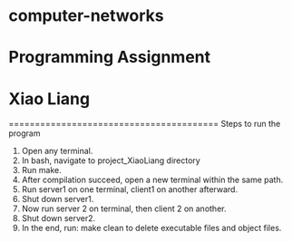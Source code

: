 # computer-networks

# Programming Assignment
# Xiao Liang

 ========================================
Steps to run the program

1. Open any terminal.
2. In bash, navigate to project_XiaoLiang directory
3. Run make.
4. After compilation succeed, open a new terminal within the same path.
5. Run server1 on one terminal, client1 on another afterward.
6. Shut down server1. 
7. Now run server 2 on terminal, then client 2 on another.
8. Shut down server2.
9. In the end, run: make clean to delete executable files and object files.

